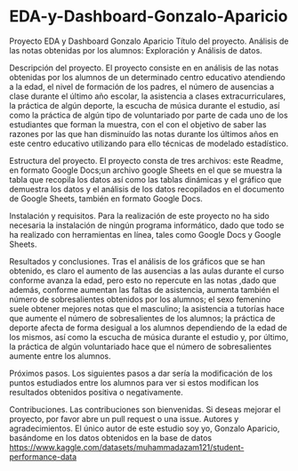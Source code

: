 # EDA-y-Dashboard-Gonzalo-Aparicio
Proyecto EDA y Dashboard Gonzalo Aparicio
Título del proyecto.
	Análisis de las notas obtenidas por los alumnos: Exploración y Análisis de datos. 

Descripción del proyecto.
El proyecto consiste en en análisis de las notas obtenidas por los alumnos de un determinado centro educativo atendiendo a la edad, el nivel de formación de los padres, el número de ausencias a clase durante el último año escolar, la asistencia a clases extracurriculares, la práctica de algún deporte, la escucha de música durante el estudio, así como la práctica de algún tipo de voluntariado por parte de cada uno de los estudiantes que forman la muestra, con el con el objetivo de saber las razones por las que han disminuído las notas durante los últimos años en este centro educativo utilizando para ello técnicas de modelado estadístico. 

Estructura del proyecto.
El proyecto consta de tres archivos: este Readme, en formato Google Docs;un archivo google Sheets en el que se muestra la tabla que recopila los datos así como las tablas dinámicas y el gráfico que demuestra los datos y el análisis de los datos recopilados en el documento de Google Sheets, también en formato Google Docs. 

Instalación y requisitos. 
Para la realización de este proyecto no ha sido necesaria la instalación de ningún programa informático, dado que todo se ha realizado con herramientas en línea, tales como Google Docs y Google Sheets. 

Resultados y conclusiones.
Tras el análisis de los gráficos que se han obtenido, es claro el aumento de las ausencias a las aulas durante el curso conforme avanza la edad, pero esto no repercute en las notas ,dado que además, conforme aumentan las faltas de asistencia, aumenta también el número de sobresalientes obtenidos por los alumnos; el sexo femenino suele obtener mejores notas que el masculino; la asistencia a tutorías hace que aumente el número de sobresalientes de los alumnos; la práctica de deporte afecta de forma desigual a los alumnos dependiendo de la edad de los mismos, así como la escucha de música durante el estudio y, por último, la práctica de algún voluntariado hace que el número de sobresalientes aumente entre los alumnos. 

Próximos pasos.
Los siguientes pasos a dar sería la modificación de los puntos estudiados entre los alumnos para ver si estos modifican los resultados obtenidos positiva o negativamente. 

Contribuciones.
Las contribuciones son bienvenidas. Si deseas mejorar el proyecto, por favor abre un pull request o una issue. 
Autores y agradecimientos. 
El único autor de este estudio soy yo, Gonzalo Aparicio, basándome en los datos obtenidos en la base de datos https://www.kaggle.com/datasets/muhammadazam121/student-performance-data
